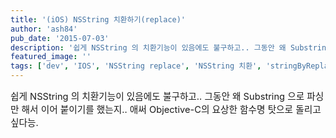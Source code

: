 ```yaml
---
title: '(iOS) NSString 치환하기(replace)'
author: 'ash84'
pub_date: '2015-07-03'
description: '쉽게 NSString 의 치환기능이 있음에도 불구하고.. 그동안 왜 Substring 으로 파싱만 해서 이어 붙이기를 했는지.. 애써 Objective-C의 요상한 함수명 탓으로 돌리고 싶다능.'
featured_image: ''
tags: ['dev', 'IOS', 'NSString replace', 'NSString 치환', 'stringByReplacingOccurrencesOfString', '문자열 치환']
---
```



<span style="font-size: 11pt; ">쉽게 NSString 의 치환기능이 있음에도 불구하고.. 그동안 왜 Substring 으로 파싱만 해서 이어 붙이기를 했는지.. 애써 Objective-C의 요상한 함수명 탓으로 돌리고 싶다능.</span>

<script src="https://gist.github.com/3801114.js"></script>




